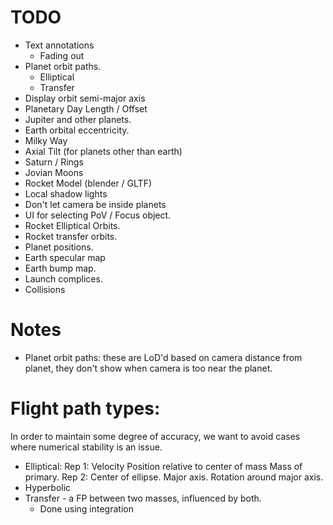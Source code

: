 # TODO

* Text annotations
  * Fading out
* Planet orbit paths.
  * Elliptical
  * Transfer
* Display orbit semi-major axis
* Planetary Day Length / Offset
* Jupiter and other planets.
* Earth orbital eccentricity.
* Milky Way
* Axial Tilt (for planets other than earth)
* Saturn / Rings
* Jovian Moons
* Rocket Model (blender / GLTF)
* Local shadow lights
* Don't let camera be inside planets
* UI for selecting PoV / Focus object.
* Rocket Elliptical Orbits.
* Rocket transfer orbits.
* Planet positions.
* Earth specular map
* Earth bump map.
* Launch complices.
* Collisions

# Notes

* Planet orbit paths: these are LoD'd based on camera distance from planet, they don't show
  when camera is too near the planet.

# Flight path types:

In order to maintain some degree of accuracy, we want to avoid cases where numerical stability
is an issue.

  * Elliptical:
    Rep 1:
      Velocity
      Position relative to center of mass
      Mass of primary.
    Rep 2:
      Center of ellipse.
      Major axis.
      Rotation around major axis.
  * Hyperbolic
  * Transfer - a FP between two masses, influenced by both.
    * Done using integration
